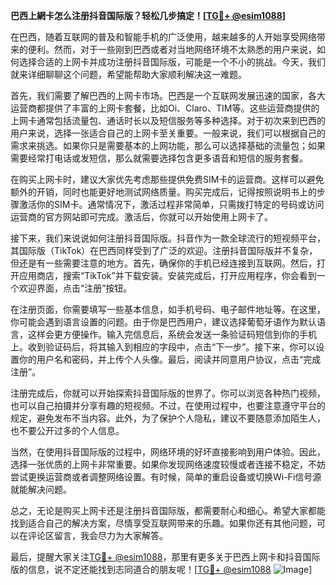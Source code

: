 **巴西上網卡怎么注册抖音国际版？轻松几步搞定！[[TG💪+ @esim1088](https://t.me/s/esim1088)]**

在巴西，随着互联网的普及和智能手机的广泛使用，越来越多的人开始享受网络带来的便利。然而，对于一些刚到巴西或者对当地网络环境不太熟悉的用户来说，如何选择合适的上网卡并成功注册抖音国际版，可能是一个不小的挑战。今天，我们就来详细聊聊这个问题，希望能帮助大家顺利解决这一难题。

首先，我们需要了解巴西的上网卡市场。巴西是一个互联网发展迅速的国家，各大运营商都提供了丰富的上网卡套餐，比如Oi、Claro、TIM等。这些运营商提供的上网卡通常包括流量包、通话时长以及短信服务等多种选择。对于初次来到巴西的用户来说，选择一张适合自己的上网卡至关重要。一般来说，我们可以根据自己的需求来挑选。如果你只是需要基本的上网功能，那么可以选择基础的流量包；如果需要经常打电话或发短信，那么就需要选择包含更多语音和短信的服务套餐。

在购买上网卡时，建议大家优先考虑那些提供免费SIM卡的运营商。这样可以避免额外的开销，同时也能更好地测试网络质量。购买完成后，记得按照说明书上的步骤激活你的SIM卡。通常情况下，激活过程非常简单，只需拨打特定的号码或访问运营商的官方网站即可完成。激活后，你就可以开始使用上网卡了。

接下来，我们来说说如何注册抖音国际版。抖音作为一款全球流行的短视频平台，其国际版（TikTok）在巴西同样受到了广泛的欢迎。注册抖音国际版并不复杂，但还是有一些需要注意的地方。首先，确保你的手机已经连接到互联网。然后，打开应用商店，搜索“TikTok”并下载安装。安装完成后，打开应用程序，你会看到一个欢迎界面，点击“注册”按钮。

在注册页面，你需要填写一些基本信息，如手机号码、电子邮件地址等。在这里，你可能会遇到语言设置的问题。由于你是巴西用户，建议选择葡萄牙语作为默认语言，这样会更方便操作。输入完信息后，系统会发送一条验证码短信到你的手机上。收到验证码后，将其输入到相应的字段中，点击“下一步”。接下来，你可以设置你的用户名和密码，并上传个人头像。最后，阅读并同意用户协议，点击“完成注册”。

注册完成后，你就可以开始探索抖音国际版的世界了。你可以浏览各种热门视频，也可以自己拍摄并分享有趣的短视频。不过，在使用过程中，也要注意遵守平台的规定，避免发布不当内容。此外，为了保护个人隐私，建议不要随意添加陌生人，也不要公开过多的个人信息。

当然，在使用抖音国际版的过程中，网络环境的好坏直接影响到用户体验。因此，选择一张优质的上网卡非常重要。如果你发现网络速度较慢或者连接不稳定，不妨尝试更换运营商或者调整网络设置。有时候，简单的重启设备或切换Wi-Fi信号源就能解决问题。

总之，无论是购买上网卡还是注册抖音国际版，都需要耐心和细心。希望大家都能找到适合自己的解决方案，尽情享受互联网带来的乐趣。如果你还有其他问题，可以在评论区留言，我会尽力为大家解答。

最后，提醒大家关注[TG💪+ @esim1088](https://t.me/s/esim1088)，那里有更多关于巴西上网卡和抖音国际版的信息，说不定还能找到志同道合的朋友呢！[[TG💪+ @esim1088](https://t.me/s/esim1088) ![Image](https://i.postimg.cc/4NQfJmqS/Snipaste-2025-05-13-00-14-12.png)]